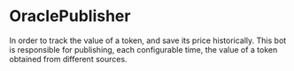# OraclePublisher
In order to track the value of a token, and save its price historically. This bot is responsible for publishing, each configurable time, the value of a token obtained from different sources.
